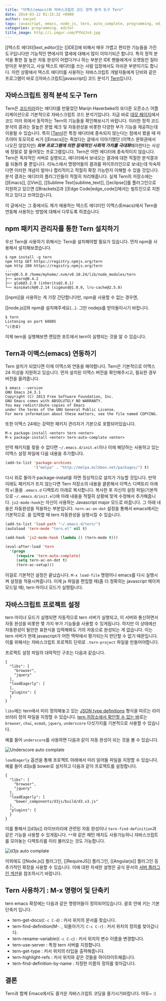 ```yaml
---
title: "이맥스(emacs)와 자바스크립트 코드 정적 분석 도구 Tern"
date: 2014-03-12 01:15:32 +0900
author: nacyot
tags: javascript, emacs, node_js, tern, auto_complete, programming, editor
categories: programming, editor
title_image: http://i.imgur.com/PYkUJs4.jpg
---
```


[[텍스트 에디터|text_editor]]는 [[IDE]]에 비해서 매우 가볍고 편리한 기능들을 가진 도구입니다만 기능적인 면에서의 열세에 대해서 많이 이야기되곤 합니다. 특히 정적 분석을 통한 질 높은 자동 완성이 어렵다거나 하는 부분은 IDE 팬들에게서 오랫동안 질타받아온 부분이고, 사실 텍스트 에디터를 쓰는 사람 입장에서도 아쉬운 부분이기도 합니다. 이런 상황에서 텍스트 에디터를 사용하는 자바스크립트 개발자들에게 단비와 같은 프로그램이 바로 [[자바스크립트|javascript]] 코드 분석기 [Tern][tern]입니다.

[tern]: http://ternjs.net/

<!--more-->

## 자바스크립트 정적 분석 도구 Tern

Tern은 [코드미러][codemirror]라는 에디터를 만들었던 Marijn Haverbeke의 또다른 오픈소스 어플리케이션으로 기본적으로 자바스크립트 코드 분석기입니다. 지금 바로 [데모 페이지][demo]에서 코드 미러 위에서 동작하는 Tern의 기능들을 확인해보시기 바랍니다. 이러한 정적 코드 분석의 결과는 질높은 문법 체크 및 자동완성을 비롯한 다양한 부가 기능을 제공하는데 이용될 수 있습니다. 특히 [[Tern]]은 특정 에디터에 종속되지 않는다는 점에서 봤을 때 마츠야마 토모히로 씨가 [[Emacs]]는 죽었다는 글에서 이야기했던 (이맥스 문화권에서 나오진 않았지만) ***외부 프로그램에 의한 잠재적인 사회적 가치를 극대화***해야한다는 사상에 정말로 잘 들어맞는 프로그램입니다. Tern은 어떤 에디터에 종속적이지 않습니다. Tern은 독자적인 서버로 실행되고, 에디터에서 보내오는 결과에 대한 적절한 분석결과를 되돌려 줄 뿐입니다. 리눅스에서 명령어들의 결과를 파이프라인으로 보내는데 익숙하다면 이러한 개념이 얼마나 합리적이고 적절히 확장 가능한지 이해할 수 있을 것입니다. 분석 결과는 에디터의 플러그인들이 적절히 처리해줍니다. 실제 Tern의 저장소에는 [[Emacs]], [[Vim]], [[Sublime Text|sublime_text]], [[eclipse]]를 플러그인으로 지원하고 있으면 [[Brackets]]과 [[Edge Code|edge_code]]에서는 빌트인으로 지원하고 있다고 쓰여있습니다.

[demo]: http://ternjs.net/doc/demo.html
[codemirror]: https://github.com/marijnh/CodeMirror

이 글에서는 그 중에서도 제가 애용하는 텍스트 에디터인 이맥스(Emacs)에서 Tern을 연동해 사용하는 방법에 대해서 다루도록 하겠습니다.

## npm 패키지 관리자를 통한 Tern 설치하기

우선 Tern을 사용하기 위해서는 Tern을 설치해야할 필요가 있습니다. 먼저 npm을 사용해서 설치해보겠습니다.

```
$ npm install -g tern
npm http GET https://registry.npmjs.org/tern
npm http 200 https://registry.npmjs.org/tern
...
tern@0.5.0 /home/myhome/.nvm/v0.10.24/lib/node_modules/tern
├── acorn@0.4.2
├── glob@3.2.9 (inherits@2.0.1)
└── minimatch@0.2.14 (sigmund@1.0.0, lru-cache@2.5.0)
```

[[npm]]을 사용하는 게 가장 간단합니다만, npm을 사용할 수 없는 경우엔,

[[node.js]]와 npm을 설치해주세요(...). 그만 nodejs를 받아들이시기 바랍니다.


```
$ tern 
Listening on port 60805
^c(종료)
```

이제 tern을 실행해보면 랜덤한 포트에서 tern이 실행되는 것을 알 수 있습니다.

## Tern과 이맥스(emacs) 연동하기

Tern 설치가 되었다면 이제 이맥스와 연동을 해야합니다. Tern은 기본적으로 이맥스 24 이상을 지원하고 있습니다. 먼저 설치된 이맥스 버전을 확인해주시고, 필요한 경우 버전을 올려줍니다.

```
$ emacs --version
GNU Emacs 24.3.1
Copyright (C) 2013 Free Software Foundation, Inc.
GNU Emacs comes with ABSOLUTELY NO WARRANTY.
You may redistribute copies of Emacs
under the terms of the GNU General Public License.
For more information about these matters, see the file named COPYING.
```

또한 이맥스 24에는 강력한 패키지 관리자가 기본으로 포함되어있습니다.

```
M-x package-install <enter> tern <enter>
M-x package-install <enter> tern-auto-complate <enter>
```

만약 패키지를 찾을 수 없다면 `~/.emacs.d/init.el`이나 이에 해당하는 사용하고 있는 이맥스 설정 파일에 다음 내용을 추가합니다.

```lisp
(add-to-list 'package-archives
             '("melpa" . "http://melpa.milkbox.net/packages/") t)
```

다시 위로 돌아가 package-install을 하면 정상적으로 설치가 가능할 것입니다. 만약 이래도 패키지가 뜨지 않는다면 Tern 저장소의 내용을 클론해서 이맥스 디렉토리 아래의 `el`들을 `.emacs.d` 디렉토리 아래로 복사합니다. 복사한 후 자신의 설정 파일(기본적으로 `~/.emacs.d/init.el`)에 아래 내용을 적절히 상황에 맞게 수정해서 추가해줍니다. `js2-mode-hook`는 자신이 사용하는 Javascript major 모드로 바꿉니다. 그 아래 내용은 자동완성을 적용하는 부분입니다. `tern-ac-on-dot` 설정을 통해서 emacs에서는 기본적으로  .을 입력할 때 tern 자동완성을 실행시킬 수 있습니다.

```lisp
(add-to-list 'load-path "~/.emacs.d/tern/")
(autoload 'tern-mode "tern.el" nil t)

(add-hook 'js2-mode-hook (lambda () (tern-mode t)))

(eval-after-load 'tern
  '(progn
     (require 'tern-auto-complete)
     (setq tern-ac-on-dot t)
     (tern-ac-setup)))
```

이걸로 기본적인 설정은 끝났습니다. `M-x load-file` 명령어나 emacs를 다시 실행시켜 설정을 적용시켜줍니다. 이제 js 파일을 편집할 때(좀 더 정확히는 javascript 메이져 모드일 때), tern 마이너 모드가 실행됩니다.

## 자바스크립트 프로젝트 설정

tern 마이너 모드가 실행되면 자동적으로 tern 서버가 실행되고, 이 서버와 통신하면서 자동 완성을 비롯한 몇 가지 부가 기능들을 사용할 수 있게됩니다. 하지만 이 상태에선 자동완성이 될만한 표현식을 입력해봐도 거의 자동으로 완성되는 게 없습니다. 이는 tern 서버가 현재 javascript가 어떤 맥락에서 평가되는지 판단할 수 없기 때문입니다. 이를 위해서는 자바스크립트 프로젝트 단위로 `.tern-project` 파일을 만들어야합니다.

프로젝트 설정 파일의 대략적인 구조는 다음과 같습니다.

```
{
  "libs": [
    "browser",
    "jquery"
  ],
  "loadEagerly": [
  ],
  "plugins": {
  }
}
```

`libs`에는 tern에서 미리 정의해놓고 있는 [JSON type definitions][typedef] 형식을 따르는 라이브러리 정의 파일을 지정할 수 있습니다. [tern 저장소에서 확인할 수 있는 바][defs]로는 `browser`, `chai`, `ecma5`,  `jquery`, `underscore` 다섯가지를 기본적으로 사용할 수 있습니다.

[typedef]: http://ternjs.net/doc/manual.html#typedef
[defs]: https://github.com/marijnh/tern/tree/master/defs

예를 들어 `underscore`를 사용하면 다음과 같이 자동 완성이 되는 것을 볼 수 있습니다.

![Underscore auto complate](/images/2014-03-12-emacs-with-tern/underscore.png)

`loadEagerly` 옵션을 통해 프로젝트 아래에서 미리 읽어둘 파일을 지정할 수 있습니다. 예를 들어 d3js를 bower로 설치하고 다음과 같이 프로젝트를 설정합니다.

```
{
  "libs": [
    "browser",
    "jquery"
  ],
  "loadEagerly": [
    "bower_components/d3js/build/d3.v3.js"
  ],
  "plugins": {
  }
}
```

이를 통해서 [[d3js]] 라이브러리에 관련된 자동 완성이나 `tern-find-definition`과 같은 기능을 사용할 수 있게됩니다. `**`와 같은 패턴 매치도 사용가능하니 자바스크립트를 모아놓는 디렉토리를 미리 불러오는 것도 가능합니다.

![d3js auto complate](/images/2014-03-12-emacs-with-tern/d3js.png)

이외에도 [[Node.js]] 플러그인, [[RequireJS]] 플러그인, [[Angularjs]] 플러그인 등 추가적인 확장을 사용할 수 있습니다. 이에 대한 자세한 설명은 공식 문서의 [서버 플러그인 섹션][plugin]을 참조하시기 바랍니다.

[plugin]: http://ternjs.net/doc/manual.html#plugins

## Tern 사용하기 : M-x 명령어 및 단축키

tern emacs 확장에는 다음과 같은 명령어들이 정의되어있습니다. 괄호 안에 키는 기본 단축키 입니다.

* tern-get-docs(`C-c C-d`) : 커서 위치의 문서를 찾습니다.
* tern-find-definition(M-. , 되돌아가기: `C-c C-r`) : 커서 위치의 정의를 찾아갑니다.
* tern-rename-variable(`C-c C-c`) : 커서 위치의 변수 이름을 변경합니다.
* tern-use-server : 특정 tern 서버를 지정합니다.
* tern-get-type : 커서 위치의 타입을 출력해줍니다.
* tern-highlight-refs : 커서 위치와 같은 것들을 하이라이트해줍니다.
* tern-find-definition-by-name : 지정한 이름의 정의를 찾아갑니다.

## 결론

Tern과 함께 Emacs에서도 즐거운 자바스크립트 코딩을 즐기시기바랍니다. 아듀~ :)

